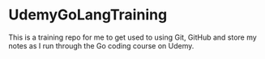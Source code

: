 # UdemyGoLangTraining

This is a training repo for me to get used to using Git, GitHub and  store my notes as I run through the Go coding course on Udemy.
